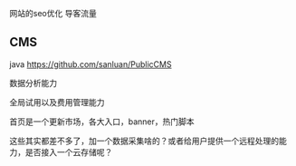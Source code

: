 网站的seo优化 导客流量

## CMS

java https://github.com/sanluan/PublicCMS

数据分析能力

全局试用以及费用管理能力

首页是一个更新市场，各大入口，banner，热门脚本

这些其实都差不多了，加一个数据采集啥的？或者给用户提供一个远程处理的能力，是否接入一个云存储呢？